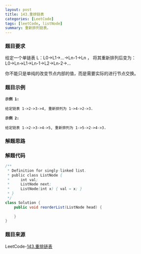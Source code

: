 ```yaml
---
layout: post
title: 143.重排链表
categories: [LeetCode]
tags: [leetCode, listNode]
summary: 重新排列链表。
---
```


### 题目要求
给定一个单链表 L：L0→L1→…→Ln-1→Ln ，
将其重新排列后变为： L0→Ln→L1→Ln-1→L2→Ln-2→…

你不能只是单纯的改变节点内部的值，而是需要实际的进行节点交换。

### 题目示例
**`示例 1:`**
```
给定链表 1->2->3->4, 重新排列为 1->4->2->3.
```

**`示例 2:`**
```
给定链表 1->2->3->4->5, 重新排列为 1->5->2->4->3.
```

### 解题思路


### 解题代码
```java
/**
 * Definition for singly-linked list.
 * public class ListNode {
 *     int val;
 *     ListNode next;
 *     ListNode(int x) { val = x; }
 * }
 */
class Solution {
    public void reorderList(ListNode head) {
        
    }
}
```

### 题目来源
LeetCode-[143.重排链表](https://leetcode-cn.com/problems/reorder-list/)
